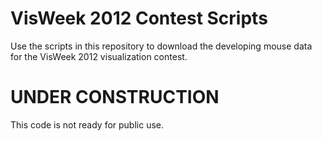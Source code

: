 VisWeek 2012 Contest Scripts
============================

Use the scripts in this repository to download the developing mouse data for the VisWeek 2012 visualization contest.

UNDER CONSTRUCTION
==================

This code is not ready for public use.


